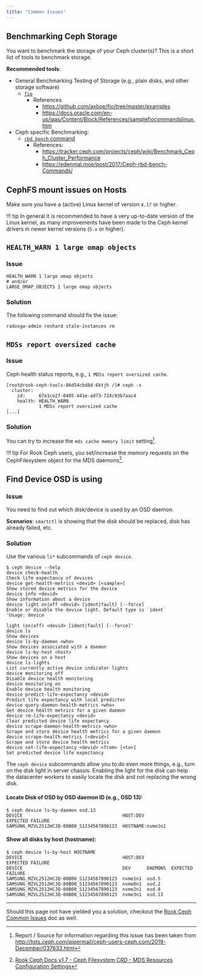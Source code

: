 ```yaml
---
title: "Common Issues"
---
```


## Benchmarking Ceph Storage

You want to benchmark the storage of your Ceph cluster(s)? This is a short list of tools to benchmark storage.

**Recommended tools**:

* General Benchmarking Testing of Storage (e.g., plain disks, and other storage software)
    * [`fio`](https://fio.readthedocs.io/en/latest/fio_doc.html)
        * References
            * https://github.com/axboe/fio/tree/master/examples
            * https://docs.oracle.com/en-us/iaas/Content/Block/References/samplefiocommandslinux.htm
* Ceph specific Benchmarking:
    * [`rbd bench` command](https://docs.ceph.com/en/latest/man/8/rbd/)
        * References:
            * https://tracker.ceph.com/projects/ceph/wiki/Benchmark_Ceph_Cluster_Performance
            * https://edenmal.moe/post/2017/Ceph-rbd-bench-Commands/

## CephFS mount issues on Hosts

Make sure you have a (active) Linux kernel of version `4.17` or higher.

!!! tip
    In general it is recommended to have a very up-to-date version of the Linux kernel, as many improvements have been made to the Ceph kernel drivers in newer kernel versions (`5.x` or higher).

## `HEALTH_WARN 1 large omap objects`

### Issue

```
HEALTH_WARN 1 large omap objects
# and/or
LARGE_OMAP_OBJECTS 1 large omap objects
```

### Solution

The following command should fix the issue:

```bash
radosgw-admin reshard stale-instances rm
```

## `MDSs report oversized cache`

### Issue

Ceph health status reports, e.g., `1 MDSs report oversized cache`.

```
[root@rook-ceph-tools-86d54cbd8d-6ktjh /]# ceph -s
  cluster:
    id:     67e1ce27-0405-441e-ad73-724c93b7aac4
    health: HEALTH_WARN
            1 MDSs report oversized cache
[...]
```

### Solution

You can try to increase the `mds cache memory limit` setting[^1].

!!! tip
    For Rook Ceph users, you set/increase the memory requests on the CephFilesystem object for the MDS daemons[^2].

[^1]: Report / Source for information regarding this issue has been taken from http://lists.ceph.com/pipermail/ceph-users-ceph.com/2019-December/037633.html
[^2]: [Rook Ceph Docs v1.7 - Ceph Filesystem CRD - MDS Resources Configuration Settings](https://rook.io/docs/rook/v1.7/ceph-filesystem-crd.html#mds-resources-configuration-settings)

## Find Device OSD is using

### Issue

You need to find out which disk/device is used by an OSD daemon.

**Scenarios**: `smartctl` is showing that the disk should be replaced, disk has already failed, etc.

### Solution

Use the various `ls*` subcommands of `ceph device`.

```console
$ ceph device --help
device check-health                                                         Check life expectancy of devices
device get-health-metrics <devid> [<sample>]                                Show stored device metrics for the device
device info <devid>                                                         Show information about a device
device light on|off <devid> [ident|fault] [--force]                         Enable or disable the device light. Default type is `ident`
'Usage: device
                                                                             light (on|off) <devid> [ident|fault] [--force]'
device ls                                                                   Show devices
device ls-by-daemon <who>                                                   Show devices associated with a daemon
device ls-by-host <host>                                                    Show devices on a host
device ls-lights                                                            List currently active device indicator lights
device monitoring off                                                       Disable device health monitoring
device monitoring on                                                        Enable device health monitoring
device predict-life-expectancy <devid>                                      Predict life expectancy with local predictor
device query-daemon-health-metrics <who>                                    Get device health metrics for a given daemon
device rm-life-expectancy <devid>                                           Clear predicted device life expectancy
device scrape-daemon-health-metrics <who>                                   Scrape and store device health metrics for a given daemon
device scrape-health-metrics [<devid>]                                      Scrape and store device health metrics
device set-life-expectancy <devid> <from> [<to>]                            Set predicted device life expectancy
```

The `ceph device` subcommands allow you to do even more things, e.g., turn on the disk light in server chassis.
Enabling the light for the disk can help the datacenter workers to easily locate the disk and not replacing the wrong disk.

#### Locate Disk of OSD by OSD daemon ID (e.g., OSD 13):

```console
$ ceph device ls-by-daemon osd.13
DEVICE                                     HOST:DEV                                           EXPECTED FAILURE
SAMSUNG_MZVL2512HCJQ-00B00_S1234567890123  HOSTNAME:nvme1n1
```

#### Show all disks by host (hostname):

```console
$ ceph device ls-by-host HOSTNAME
DEVICE                                     HOST:DEV                                           EXPECTED FAILURE
DEVICE                                     DEV      DAEMONS  EXPECTED FAILURE
SAMSUNG_MZVL2512HCJQ-00B00_S1234567890123  nvme1n1  osd.5
SAMSUNG_MZVL2512HCJQ-00B00_S1234567890123  nvme0n1  osd.2
SAMSUNG_MZVL2512HCJQ-00B00_S1234567890123  nvme2n1  osd.8
SAMSUNG_MZVL2512HCJQ-00B00_S1234567890123  nvme3n1  osd.13
```

***

Should this page not have yielded you a solution, checkout the [Rook Ceph Common Issues](../rook/common-issues.md) doc as well.
